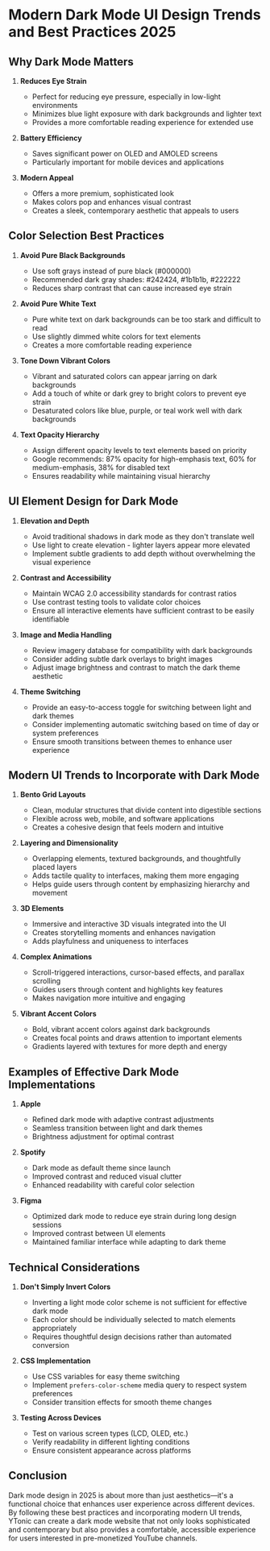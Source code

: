 # Modern Dark Mode UI Design Trends and Best Practices 2025

## Why Dark Mode Matters

1. **Reduces Eye Strain**
   - Perfect for reducing eye pressure, especially in low-light environments
   - Minimizes blue light exposure with dark backgrounds and lighter text
   - Provides a more comfortable reading experience for extended use

2. **Battery Efficiency**
   - Saves significant power on OLED and AMOLED screens
   - Particularly important for mobile devices and applications

3. **Modern Appeal**
   - Offers a more premium, sophisticated look
   - Makes colors pop and enhances visual contrast
   - Creates a sleek, contemporary aesthetic that appeals to users

## Color Selection Best Practices

1. **Avoid Pure Black Backgrounds**
   - Use soft grays instead of pure black (#000000)
   - Recommended dark gray shades: #242424, #1b1b1b, #222222
   - Reduces sharp contrast that can cause increased eye strain

2. **Avoid Pure White Text**
   - Pure white text on dark backgrounds can be too stark and difficult to read
   - Use slightly dimmed white colors for text elements
   - Creates a more comfortable reading experience

3. **Tone Down Vibrant Colors**
   - Vibrant and saturated colors can appear jarring on dark backgrounds
   - Add a touch of white or dark grey to bright colors to prevent eye strain
   - Desaturated colors like blue, purple, or teal work well with dark backgrounds

4. **Text Opacity Hierarchy**
   - Assign different opacity levels to text elements based on priority
   - Google recommends: 87% opacity for high-emphasis text, 60% for medium-emphasis, 38% for disabled text
   - Ensures readability while maintaining visual hierarchy

## UI Element Design for Dark Mode

1. **Elevation and Depth**
   - Avoid traditional shadows in dark mode as they don't translate well
   - Use light to create elevation - lighter layers appear more elevated
   - Implement subtle gradients to add depth without overwhelming the visual experience

2. **Contrast and Accessibility**
   - Maintain WCAG 2.0 accessibility standards for contrast ratios
   - Use contrast testing tools to validate color choices
   - Ensure all interactive elements have sufficient contrast to be easily identifiable

3. **Image and Media Handling**
   - Review imagery database for compatibility with dark backgrounds
   - Consider adding subtle dark overlays to bright images
   - Adjust image brightness and contrast to match the dark theme aesthetic

4. **Theme Switching**
   - Provide an easy-to-access toggle for switching between light and dark themes
   - Consider implementing automatic switching based on time of day or system preferences
   - Ensure smooth transitions between themes to enhance user experience

## Modern UI Trends to Incorporate with Dark Mode

1. **Bento Grid Layouts**
   - Clean, modular structures that divide content into digestible sections
   - Flexible across web, mobile, and software applications
   - Creates a cohesive design that feels modern and intuitive

2. **Layering and Dimensionality**
   - Overlapping elements, textured backgrounds, and thoughtfully placed layers
   - Adds tactile quality to interfaces, making them more engaging
   - Helps guide users through content by emphasizing hierarchy and movement

3. **3D Elements**
   - Immersive and interactive 3D visuals integrated into the UI
   - Creates storytelling moments and enhances navigation
   - Adds playfulness and uniqueness to interfaces

4. **Complex Animations**
   - Scroll-triggered interactions, cursor-based effects, and parallax scrolling
   - Guides users through content and highlights key features
   - Makes navigation more intuitive and engaging

5. **Vibrant Accent Colors**
   - Bold, vibrant accent colors against dark backgrounds
   - Creates focal points and draws attention to important elements
   - Gradients layered with textures for more depth and energy

## Examples of Effective Dark Mode Implementations

1. **Apple**
   - Refined dark mode with adaptive contrast adjustments
   - Seamless transition between light and dark themes
   - Brightness adjustment for optimal contrast

2. **Spotify**
   - Dark mode as default theme since launch
   - Improved contrast and reduced visual clutter
   - Enhanced readability with careful color selection

3. **Figma**
   - Optimized dark mode to reduce eye strain during long design sessions
   - Improved contrast between UI elements
   - Maintained familiar interface while adapting to dark theme

## Technical Considerations

1. **Don't Simply Invert Colors**
   - Inverting a light mode color scheme is not sufficient for effective dark mode
   - Each color should be individually selected to match elements appropriately
   - Requires thoughtful design decisions rather than automated conversion

2. **CSS Implementation**
   - Use CSS variables for easy theme switching
   - Implement `prefers-color-scheme` media query to respect system preferences
   - Consider transition effects for smooth theme changes

3. **Testing Across Devices**
   - Test on various screen types (LCD, OLED, etc.)
   - Verify readability in different lighting conditions
   - Ensure consistent appearance across platforms

## Conclusion

Dark mode design in 2025 is about more than just aesthetics—it's a functional choice that enhances user experience across different devices. By following these best practices and incorporating modern UI trends, YTonic can create a dark mode website that not only looks sophisticated and contemporary but also provides a comfortable, accessible experience for users interested in pre-monetized YouTube channels.
